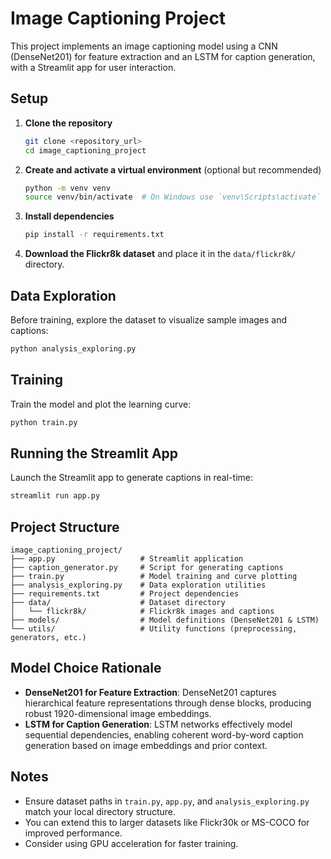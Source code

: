 # Image Captioning Project

This project implements an image captioning model using a CNN (DenseNet201) for feature extraction and an LSTM for caption generation, with a Streamlit app for user interaction.

## Setup

1. **Clone the repository**

   ```bash
   git clone <repository_url>
   cd image_captioning_project
   ````

2. **Create and activate a virtual environment** (optional but recommended)

   ```bash
   python -m venv venv
   source venv/bin/activate  # On Windows use `venv\Scripts\activate`
   ```

3. **Install dependencies**

   ```bash
   pip install -r requirements.txt
   ```

4. **Download the Flickr8k dataset** and place it in the `data/flickr8k/` directory.

## Data Exploration

Before training, explore the dataset to visualize sample images and captions:

```bash
python analysis_exploring.py
```

## Training

Train the model and plot the learning curve:

```bash
python train.py
```

## Running the Streamlit App

Launch the Streamlit app to generate captions in real-time:

```bash
streamlit run app.py
```

## Project Structure

```
image_captioning_project/
├── app.py                   # Streamlit application
├── caption_generator.py     # Script for generating captions
├── train.py                 # Model training and curve plotting
├── analysis_exploring.py    # Data exploration utilities
├── requirements.txt         # Project dependencies
├── data/                    # Dataset directory
│   └── flickr8k/            # Flickr8k images and captions
├── models/                  # Model definitions (DenseNet201 & LSTM)
└── utils/                   # Utility functions (preprocessing, generators, etc.)
```

## Model Choice Rationale

* **DenseNet201 for Feature Extraction**: DenseNet201 captures hierarchical feature representations through dense blocks, producing robust 1920-dimensional image embeddings.
* **LSTM for Caption Generation**: LSTM networks effectively model sequential dependencies, enabling coherent word-by-word caption generation based on image embeddings and prior context.

## Notes

* Ensure dataset paths in `train.py`, `app.py`, and `analysis_exploring.py` match your local directory structure.
* You can extend this to larger datasets like Flickr30k or MS-COCO for improved performance.
* Consider using GPU acceleration for faster training.
